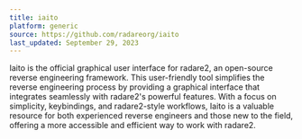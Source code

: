 ```yaml
---
title: iaito
platform: generic
source: https://github.com/radareorg/iaito
last_updated: September 29, 2023
---
```


Iaito is the official graphical user interface for radare2, an open-source reverse engineering framework. This user-friendly tool simplifies the reverse engineering process by providing a graphical interface that integrates seamlessly with radare2's powerful features. With a focus on simplicity, keybindings, and radare2-style workflows, Iaito is a valuable resource for both experienced reverse engineers and those new to the field, offering a more accessible and efficient way to work with radare2.

